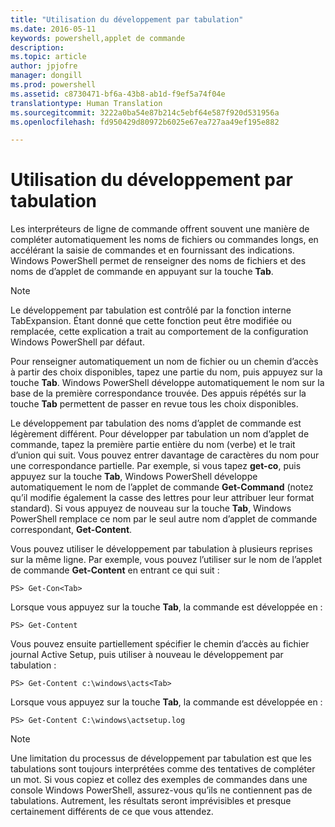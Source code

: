 ```yaml
---
title: "Utilisation du développement par tabulation"
ms.date: 2016-05-11
keywords: powershell,applet de commande
description: 
ms.topic: article
author: jpjofre
manager: dongill
ms.prod: powershell
ms.assetid: c8730471-bf6a-43b8-ab1d-f9ef5a74f04e
translationtype: Human Translation
ms.sourcegitcommit: 3222a0ba54e87b214c5ebf64e587f920d531956a
ms.openlocfilehash: fd950429d80972b6025e67ea727aa49ef195e882

---
```


# Utilisation du développement par tabulation
Les interpréteurs de ligne de commande offrent souvent une manière de compléter automatiquement les noms de fichiers ou commandes longs, en accélérant la saisie de commandes et en fournissant des indications. Windows PowerShell permet de renseigner des noms de fichiers et des noms de d’applet de commande en appuyant sur la touche **Tab**.

> [!NOTE]
> Le développement par tabulation est contrôlé par la fonction interne TabExpansion. Étant donné que cette fonction peut être modifiée ou remplacée, cette explication a trait au comportement de la configuration Windows PowerShell par défaut.

Pour renseigner automatiquement un nom de fichier ou un chemin d’accès à partir des choix disponibles, tapez une partie du nom, puis appuyez sur la touche **Tab**. Windows PowerShell développe automatiquement le nom sur la base de la première correspondance trouvée. Des appuis répétés sur la touche **Tab** permettent de passer en revue tous les choix disponibles.

Le développement par tabulation des noms d’applet de commande est légèrement différent. Pour développer par tabulation un nom d’applet de commande, tapez la première partie entière du nom (verbe) et le trait d’union qui suit. Vous pouvez entrer davantage de caractères du nom pour une correspondance partielle. Par exemple, si vous tapez **get-co**, puis appuyez sur la touche **Tab**, Windows PowerShell développe automatiquement le nom de l’applet de commande **Get-Command** (notez qu’il modifie également la casse des lettres pour leur attribuer leur format standard). Si vous appuyez de nouveau sur la touche **Tab**, Windows PowerShell remplace ce nom par le seul autre nom d’applet de commande correspondant, **Get-Content**.

Vous pouvez utiliser le développement par tabulation à plusieurs reprises sur la même ligne. Par exemple, vous pouvez l’utiliser sur le nom de l’applet de commande **Get-Content** en entrant ce qui suit :

```
PS> Get-Con<Tab>
```

Lorsque vous appuyez sur la touche **Tab**, la commande est développée en :

```
PS> Get-Content
```

Vous pouvez ensuite partiellement spécifier le chemin d’accès au fichier journal Active Setup, puis utiliser à nouveau le développement par tabulation :

```
PS> Get-Content c:\windows\acts<Tab>
```

Lorsque vous appuyez sur la touche **Tab**, la commande est développée en :

```
PS> Get-Content C:\windows\actsetup.log
```

> [!NOTE]
> Une limitation du processus de développement par tabulation est que les tabulations sont toujours interprétées comme des tentatives de compléter un mot. Si vous copiez et collez des exemples de commandes dans une console Windows PowerShell, assurez-vous qu’ils ne contiennent pas de tabulations. Autrement, les résultats seront imprévisibles et presque certainement différents de ce que vous attendez.




<!--HONumber=Aug16_HO4-->


